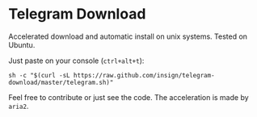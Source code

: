 # Telegram Download
Accelerated download and automatic install on unix systems. Tested on Ubuntu.

Just paste on your console (`ctrl+alt+t`):

    sh -c "$(curl -sL https://raw.github.com/insign/telegram-download/master/telegram.sh)"
    
Feel free to contribute or just see the code.
The acceleration is made by `aria2`.
